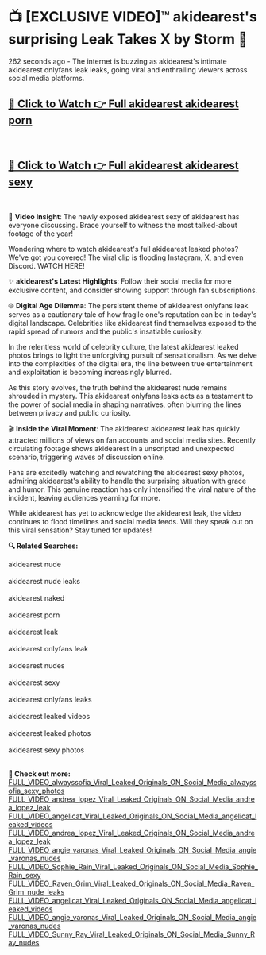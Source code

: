 # 📺 [EXCLUSIVE VIDEO]™ akidearest's surprising Leak Takes X by Storm 🚀

262 seconds ago - The internet is buzzing as akidearest's intimate akidearest onlyfans leak leaks, going viral and enthralling viewers across social media platforms.

<h2><a href="https://github-6l9.pages.dev/link1">🔗 Click to Watch 👉 Full akidearest akidearest porn</a></h2><br>
<h2><a href="https://github-6l9.pages.dev/link2">🔗 Click to Watch 👉 Full akidearest akidearest sexy</a></h2><br>

🎥 **Video Insight**: The newly exposed akidearest sexy of akidearest has everyone discussing. Brace yourself to witness the most talked-about footage of the year!

Wondering where to watch akidearest's full akidearest leaked photos? We've got you covered! The viral clip is flooding Instagram, X, and even Discord. WATCH HERE!

✨ **akidearest's Latest Highlights**: Follow their social media for more exclusive content, and consider showing support through fan subscriptions.

🌐 **Digital Age Dilemma**: The persistent theme of akidearest onlyfans leak serves as a cautionary tale of how fragile one's reputation can be in today's digital landscape. Celebrities like akidearest find themselves exposed to the rapid spread of rumors and the public's insatiable curiosity.

In the relentless world of celebrity culture, the latest akidearest leaked photos brings to light the unforgiving pursuit of sensationalism. As we delve into the complexities of the digital era, the line between true entertainment and exploitation is becoming increasingly blurred.

As this story evolves, the truth behind the akidearest nude remains shrouded in mystery. This akidearest onlyfans leaks acts as a testament to the power of social media in shaping narratives, often blurring the lines between privacy and public curiosity.

🎬 **Inside the Viral Moment**: The akidearest akidearest leak has quickly attracted millions of views on fan accounts and social media sites. Recently circulating footage shows akidearest in a unscripted and unexpected scenario, triggering waves of discussion online.

Fans are excitedly watching and rewatching the akidearest sexy photos, admiring akidearest's ability to handle the surprising situation with grace and humor. This genuine reaction has only intensified the viral nature of the incident, leaving audiences yearning for more.

While akidearest has yet to acknowledge the akidearest leak, the video continues to flood timelines and social media feeds. Will they speak out on this viral sensation? Stay tuned for updates!

<strong>🔍 Related Searches:</strong>

akidearest nude
<br><br>
akidearest nude leaks
<br><br>
akidearest naked
<br><br>
akidearest porn
<br><br>
akidearest leak
<br><br>
akidearest onlyfans leak
<br><br>
akidearest nudes
<br><br>
akidearest sexy
<br><br>
akidearest onlyfans leaks
<br><br>
akidearest leaked videos
<br><br>
akidearest leaked photos
<br><br>
akidearest sexy photos
<br><br>



<strong>🔗 Check out more:</strong><br>
<a href="./FULL_VIDEO_alwayssofia_Viral_Leaked_Originals_ON_Social_Media_alwayssofia_sexy_photos.md">FULL_VIDEO_alwayssofia_Viral_Leaked_Originals_ON_Social_Media_alwayssofia_sexy_photos</a><br>
<a href="./FULL_VIDEO_andrea_lopez_Viral_Leaked_Originals_ON_Social_Media_andrea_lopez_leak.md">FULL_VIDEO_andrea_lopez_Viral_Leaked_Originals_ON_Social_Media_andrea_lopez_leak</a><br>
<a href="./FULL_VIDEO_angelicat_Viral_Leaked_Originals_ON_Social_Media_angelicat_leaked_videos.md">FULL_VIDEO_angelicat_Viral_Leaked_Originals_ON_Social_Media_angelicat_leaked_videos</a><br>
<a href="./FULL_VIDEO_andrea_lopez_Viral_Leaked_Originals_ON_Social_Media_andrea_lopez_leak.md">FULL_VIDEO_andrea_lopez_Viral_Leaked_Originals_ON_Social_Media_andrea_lopez_leak</a><br>
<a href="./FULL_VIDEO_angie_varonas_Viral_Leaked_Originals_ON_Social_Media_angie_varonas_nudes.md">FULL_VIDEO_angie_varonas_Viral_Leaked_Originals_ON_Social_Media_angie_varonas_nudes</a><br>
<a href="./FULL_VIDEO_Sophie_Rain_Viral_Leaked_Originals_ON_Social_Media_Sophie_Rain_sexy.md">FULL_VIDEO_Sophie_Rain_Viral_Leaked_Originals_ON_Social_Media_Sophie_Rain_sexy</a><br>
<a href="./FULL_VIDEO_Raven_Grim_Viral_Leaked_Originals_ON_Social_Media_Raven_Grim_nude_leaks.md">FULL_VIDEO_Raven_Grim_Viral_Leaked_Originals_ON_Social_Media_Raven_Grim_nude_leaks</a><br>
<a href="./FULL_VIDEO_angelicat_Viral_Leaked_Originals_ON_Social_Media_angelicat_leaked_videos.md">FULL_VIDEO_angelicat_Viral_Leaked_Originals_ON_Social_Media_angelicat_leaked_videos</a><br>
<a href="./FULL_VIDEO_angie_varonas_Viral_Leaked_Originals_ON_Social_Media_angie_varonas_nudes.md">FULL_VIDEO_angie_varonas_Viral_Leaked_Originals_ON_Social_Media_angie_varonas_nudes</a><br>
<a href="./FULL_VIDEO_Sunny_Ray_Viral_Leaked_Originals_ON_Social_Media_Sunny_Ray_nudes.md">FULL_VIDEO_Sunny_Ray_Viral_Leaked_Originals_ON_Social_Media_Sunny_Ray_nudes</a><br>
